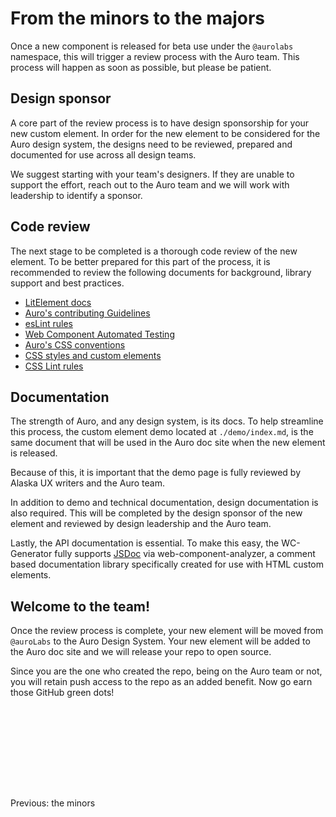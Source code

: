 <style>
  .lightText {
    color: var(--auro-color-text-secondary-on-light);
    margin-bottom: 2rem;
  }

  .pre {
    color: var(--auro-color-brand-flamingo-500);
    font-size: 0.8rem;
    font-family: monaco;
    padding-top: .5rem;
    margin-bottom: 0;
  }

  .trigger {
    font-size: 1.2rem;
  }
</style>

# From the minors to the majors

Once a new component is released for beta use under the `@aurolabs` namespace, this will trigger a review process with the Auro team. This process will happen as soon as possible, but please be patient.

## Design sponsor

A core part of the review process is to have design sponsorship for your new custom element. In order for the new element to be considered for the Auro design system, the designs need to be reviewed, prepared and documented for use across all design teams.

We suggest starting with your team's designers. If they are unable to support the effort, reach out to the Auro team and we will work with leadership to identify a sponsor.

## Code review

The next stage to be completed is a thorough code review of the new element. To be better prepared for this part of the process, it is recommended to review the following documents for background, library support and best practices.

* [LitElement docs](https://lit-element.polymer-project.org/guide/templates)
* [Auro's contributing Guidelines](https://auro.alaskaair.com/contributing)
* [esLint rules](https://eslint.org/docs/2.0.0/rules/)
* [Web Component Automated Testing](https://auro.alaskaair.com/support/tests)
* [Auro's CSS conventions](https://auro.alaskaair.com/webcorestylesheets/conventions)
* [CSS styles and custom elements](https://auro.alaskaair.com/webcorestylesheets/custom-element-css)
* [CSS Lint rules](https://auro.alaskaair.com/webcorestylesheets/linter)

## Documentation

The strength of Auro, and any design system, is its docs. To help streamline this process, the custom element demo located at `./demo/index.md`, is the same document that will be used in the Auro doc site when the new element is released.

Because of this, it is important that the demo page is fully reviewed by Alaska UX writers and the Auro team.

In addition to demo and technical documentation, design documentation is also required. This will be completed by the design sponsor of the new element and reviewed by design leadership and the Auro team.

Lastly, the API documentation is essential. To make this easy, the WC-Generator fully supports [JSDoc](https://github.com/runem/web-component-analyzer/blob/master/README.md#-how-to-document-your-components-using-jsdoc) via web-component-analyzer, a comment based documentation library specifically created for use with HTML custom elements.

## Welcome to the team!

Once the review process is complete, your new element will be moved from `@auroLabs` to the Auro Design System. Your new element will be added to the Auro doc site and we will release your repo to open source.

Since you are the one who created the repo, being on the Auro team or not, you will retain push access to the repo as an added benefit. Now go earn those GitHub green dots!

<div style="display: flex; justify-content: flex-start; margin-top: 10rem">
  <auro-hyperlink href="https://auro.alaskaair.com/aurolabs/minors" nav>
    <auro-icon category="interface" name="chevron-left" customColor></auro-icon>
    Previous: the minors
  </auro-hyperlink>
</div>
